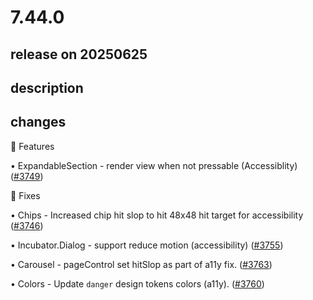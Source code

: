 # 7.44.0

## release on 20250625
## description
## changes
🎁 Features

• ExpandableSection - render view when not pressable (Accessiblity) (<a class="issue-link js-issue-link" data-error-text="Failed to load title" data-id="3117818698" data-permission-text="Title is private" data-url="https://github.com/wix/react-native-ui-lib/issues/3749" data-hovercard-type="pull_request" data-hovercard-url="/wix/react-native-ui-lib/pull/3749/hovercard" href="https://github.com/wix/react-native-ui-lib/pull/3749">#3749</a>)

🔧 Fixes

• Chips - Increased chip hit slop to hit 48x48 hit target for accessibility (<a class="issue-link js-issue-link" data-error-text="Failed to load title" data-id="3113193518" data-permission-text="Title is private" data-url="https://github.com/wix/react-native-ui-lib/issues/3746" data-hovercard-type="pull_request" data-hovercard-url="/wix/react-native-ui-lib/pull/3746/hovercard" href="https://github.com/wix/react-native-ui-lib/pull/3746">#3746</a>)  

• Incubator.Dialog - support reduce motion (accessibility) (<a class="issue-link js-issue-link" data-error-text="Failed to load title" data-id="3133732684" data-permission-text="Title is private" data-url="https://github.com/wix/react-native-ui-lib/issues/3755" data-hovercard-type="pull_request" data-hovercard-url="/wix/react-native-ui-lib/pull/3755/hovercard" href="https://github.com/wix/react-native-ui-lib/pull/3755">#3755</a>)  

• Carousel - pageControl set hitSlop as part of a11y fix. (<a class="issue-link js-issue-link" data-error-text="Failed to load title" data-id="3140359045" data-permission-text="Title is private" data-url="https://github.com/wix/react-native-ui-lib/issues/3763" data-hovercard-type="pull_request" data-hovercard-url="/wix/react-native-ui-lib/pull/3763/hovercard" href="https://github.com/wix/react-native-ui-lib/pull/3763">#3763</a>)  

• Colors - Update <code>danger</code> design tokens colors (a11y). (<a class="issue-link js-issue-link" data-error-text="Failed to load title" data-id="3140046962" data-permission-text="Title is private" data-url="https://github.com/wix/react-native-ui-lib/issues/3760" data-hovercard-type="pull_request" data-hovercard-url="/wix/react-native-ui-lib/pull/3760/hovercard" href="https://github.com/wix/react-native-ui-lib/pull/3760">#3760</a>)

